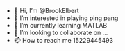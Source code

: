 - 👋 Hi, I’m @BrookElbert
- 👀 I’m interested in playing ping pang
- 🌱 I’m currently learning MATLAB
- 💞️ I’m looking to collaborate on ...
- 📫 How to reach me 15229445493

<!---
BrookElbert/BrookElbert is a ✨ special ✨ repository because its `README.md` (this file) appears on your GitHub profile.
You can click the Preview link to take a look at your changes.
--->
